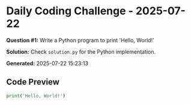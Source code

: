 # Daily Coding Challenge - 2025-07-22

**Question #1:** Write a Python program to print 'Hello, World!'

**Solution:** Check `solution.py` for the Python implementation.

**Generated:** 2025-07-22 15:23:13

## Code Preview
```python
print('Hello, World!')
```
